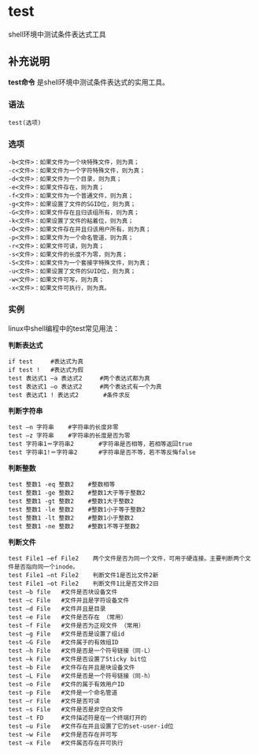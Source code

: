 test
===

shell环境中测试条件表达式工具

## 补充说明

**test命令** 是shell环境中测试条件表达式的实用工具。

###  语法

```
test(选项)
```

###  选项

```
-b<文件>：如果文件为一个块特殊文件，则为真；
-c<文件>：如果文件为一个字符特殊文件，则为真；
-d<文件>：如果文件为一个目录，则为真；
-e<文件>：如果文件存在，则为真；
-f<文件>：如果文件为一个普通文件，则为真；
-g<文件>：如果设置了文件的SGID位，则为真；
-G<文件>：如果文件存在且归该组所有，则为真；
-k<文件>：如果设置了文件的粘着位，则为真；
-O<文件>：如果文件存在并且归该用户所有，则为真；
-p<文件>：如果文件为一个命名管道，则为真；
-r<文件>：如果文件可读，则为真；
-s<文件>：如果文件的长度不为零，则为真；
-S<文件>：如果文件为一个套接字特殊文件，则为真；
-u<文件>：如果设置了文件的SUID位，则为真；
-w<文件>：如果文件可写，则为真；
-x<文件>：如果文件可执行，则为真。
```

###  实例

linux中shell编程中的test常见用法：

 **判断表达式** 

```
if test     #表达式为真
if test !   #表达式为假
test 表达式1 –a 表达式2     #两个表达式都为真
test 表达式1 –o 表达式2     #两个表达式有一个为真
test 表达式1 ! 表达式2       #条件求反
```

 **判断字符串** 

```
test –n 字符串    #字符串的长度非零
test –z 字符串    #字符串的长度是否为零
test 字符串1＝字符串2       #字符串是否相等，若相等返回true
test 字符串1!＝字符串2      #字符串是否不等，若不等反悔false
```

 **判断整数** 

```
test 整数1 -eq 整数2    #整数相等
test 整数1 -ge 整数2    #整数1大于等于整数2
test 整数1 -gt 整数2    #整数1大于整数2
test 整数1 -le 整数2    #整数1小于等于整数2
test 整数1 -lt 整数2    #整数1小于整数2
test 整数1 -ne 整数2    #整数1不等于整数2
```

 **判断文件** 

```
test File1 –ef File2    两个文件是否为同一个文件，可用于硬连接。主要判断两个文件是否指向同一个inode。
test File1 –nt File2    判断文件1是否比文件2新
test File1 –ot File2    判断文件1比是否文件2旧
test –b file   #文件是否块设备文件
test –c File   #文件并且是字符设备文件
test –d File   #文件并且是目录
test –e File   #文件是否存在 （常用）
test –f File   #文件是否为正规文件 （常用）
test –g File   #文件是否是设置了组id
test –G File   #文件属于的有效组ID
test –h File   #文件是否是一个符号链接（同-L）
test –k File   #文件是否设置了Sticky bit位
test –b File   #文件存在并且是块设备文件
test –L File   #文件是否是一个符号链接（同-h）
test –o File   #文件的属于有效用户ID
test –p File   #文件是一个命名管道
test –r File   #文件是否可读
test –s File   #文件是否是非空白文件
test –t FD     #文件描述符是在一个终端打开的
test –u File   #文件存在并且设置了它的set-user-id位
test –w File   #文件是否存在并可写
test –x File   #文件属否存在并可执行
```


<!-- Linux命令行搜索引擎：https://jaywcjlove.github.io/linux-command/ -->